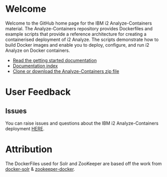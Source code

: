 # Welcome

Welcome to the GitHub home page for the IBM i2 Analyze-Containers material. The Analyze-Containers repository provides Dockerfiles and example scripts that provide a reference architecture for creating a containerised deployment of i2 Analyze. The scripts demonstrate how to build Docker images and enable you to deploy, configure, and run i2 Analyze on Docker containers.

- [Read the getting started documentation](./docs/getting_started.md)
- [Documentation index](./docs/index.md)
- [Clone or download the Analyze-Containers zip file](https://github.com/IBM-i2/Analyze-Containers/releases)

# User Feedback

## Issues

You can raise issues and questions about the IBM i2 Analyze-Containers deployment [HERE](https://github.com/IBM-i2/Analyze-Containers/issues).

# Attribution

The DockerFiles used for Solr and ZooKeeper are based off the work from [docker-solr](https://github.com/docker-solr/docker-solr) & [zookeeper-docker](https://github.com/31z4/zookeeper-docker).